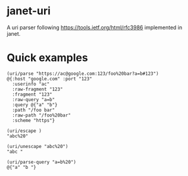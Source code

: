 # janet-uri

A uri parser following https://tools.ietf.org/html/rfc3986 implemented in janet.


# Quick examples

```
(uri/parse "https://ac@google.com:123/foo%20bar?a=b#123")
@{:host "google.com" :port "123"
  :userinfo "ac"
  :raw-fragment "123"
  :fragment "123"
  :raw-query "a=b"
  :query @{"a" "b"}
  :path "/foo bar"
  :raw-path "/foo%20bar"
  :scheme "https"}

(uri/escape )
"abc%20"

(uri/unescape "abc%20")
"abc "

(uri/parse-query "a=b%20")
@{"a" "b "}
```